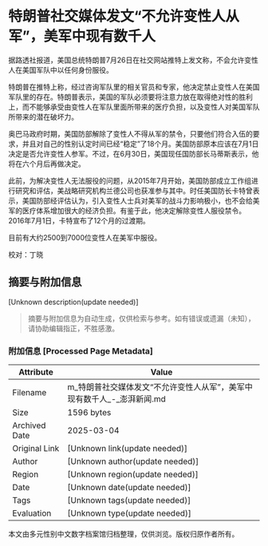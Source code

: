 # 特朗普社交媒体发文“不允许变性人从军”，美军中现有数千人

据路透社报道，美国总统特朗普7月26日在社交网站推特上发文称，不会允许变性人在美国军队中以任何身份服役。

特朗普在推特上称，经过咨询军队里的相关官员和专家，他决定禁止变性人在美国军队里的存在。特朗普表示，美国的军队必须要将注意力放在取得绝对性的胜利上，而不能够承受由变性人在军队里面所带来的医疗负担，以及变性人对美国军队所带来的潜在破坏力。

奥巴马政府时期，美国防部解除了变性人不得从军的禁令，只要他们符合入伍的要求，并且对自己的性别认定时间已经“稳定”了18个月。美国防部原本应该在7月1日决定是否允许变性人参军。不过，在6月30日，美国现任国防部长马蒂斯表示，他将在六个月后再做决定。

此前，为解决变性人无法服役的问题，从2015年7月开始，美国防部成立工作组进行研究和评估，美战略研究机构兰德公司也获准参与其中。时任美国防长卡特曾表示，美国防部经评估认为，引入变性人士兵对美军的战斗力影响极小，也不会给美军的医疗体系增加很大的经济负担。有鉴于此，他决定解除变性人服役禁令。2016年7月1日，卡特宣布了12个月的过渡期。

目前有大约2500到7000位变性人在美军中服役。

校对：丁晓
<!-- tcd_original_link https://m.thepaper.cn/newsDetail_forward_1743611?commTag=true -->


## 摘要与附加信息

<!-- tcd_abstract -->
[Unknown description(update needed)]
<!-- tcd_abstract_end -->

> 摘要与附加信息为自动生成，仅供检索与参考。如有错误或遗漏（未知），请协助编辑指正，不胜感激。

### 附加信息 [Processed Page Metadata]

| Attribute       | Value                                  |
|-----------------|----------------------------------------|
| Filename        | m_特朗普社交媒体发文“不允许变性人从军”，美军中现有数千人_-_澎湃新闻.md                             |
| Size            | 1596 bytes                           |
| Archived Date   | 2025-03-04                             |
| Original Link   | [Unknown link(update needed)]                       |
| Author          | [Unknown author(update needed)]                               |
| Region          | [Unknown region(update needed)]                               |
| Date            | [Unknown date(update needed)]                                 |
| Tags            | [Unknown tags(update needed)]                                 |
| Evaluation            | [Unknown type(update needed)]                                 |
<!-- tcd_table_end -->

本文由多元性别中文数字档案馆归档整理，仅供浏览。版权归原作者所有。
